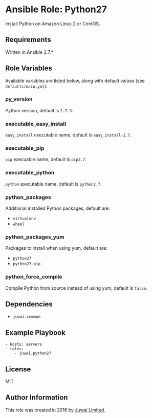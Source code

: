 Ansible Role: Python27
========================

Install Python on Amazon Linux 2 or CentOS.

Requirements
------------

Written in Ansible 2.7.*

Role Variables
--------------

Available variables are listed below, along with default values (see `defaults/main.yml`):

### py_version

Python version, default is `2.7.9`.

### executable_easy_install

`easy_install` executable name, default is `easy_install-2.7`.

### executable_pip

`pip` execuable name, default is `pip2.7`.

### executable_python

`python` executable name, default is `python2.7`.

### python_packages

Additional installed Python packages, default are:

+ `virtualenv`
+ `wheel`

### python_packages_yum

Packages to install when using yum, default are:

+ `python27`
+ `python27-pip`

### python_force_compile

Compile Python from source instead of using yum, default is `false`.

Dependencies
------------

+ `juwai.common`

Example Playbook
----------------

    - hosts: servers
      roles:
        - juwai.python27

License
-------

MIT

Author Information
------------------

This role was created in 2016 by [Juwai Limited](http://www.juwai.com).
